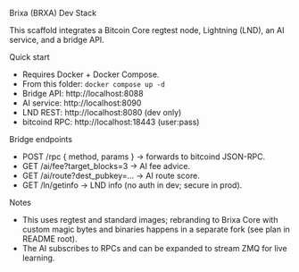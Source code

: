 Brixa (BRXA) Dev Stack

This scaffold integrates a Bitcoin Core regtest node, Lightning (LND), an AI service, and a bridge API.

Quick start
- Requires Docker + Docker Compose.
- From this folder: `docker compose up -d`
- Bridge API: http://localhost:8088
- AI service: http://localhost:8090
- LND REST: http://localhost:8080 (dev only)
- bitcoind RPC: http://localhost:18443 (user:pass)

Bridge endpoints
- POST /rpc { method, params } -> forwards to bitcoind JSON-RPC.
- GET /ai/fee?target_blocks=3 -> AI fee advice.
- GET /ai/route?dest_pubkey=... -> AI route score.
- GET /ln/getinfo -> LND info (no auth in dev; secure in prod).

Notes
- This uses regtest and standard images; rebranding to Brixa Core with custom magic bytes and binaries happens in a separate fork (see plan in README root).
- The AI subscribes to RPCs and can be expanded to stream ZMQ for live learning.
